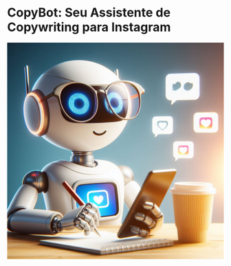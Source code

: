 # CopyBot: Seu Assistente de Copywriting para Instagram
<p align="center">
  <img src="_e6c9630f-dcc9-40af-8324-de96330a7539.jpeg" />
</p>
